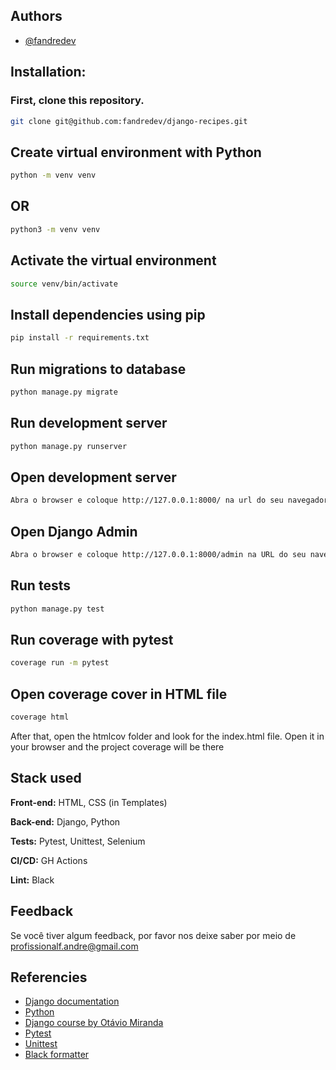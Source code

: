 

## Authors

- [@fandredev](https://www.linkedin.com/in/devfandre/)


## Installation:
### First, clone this repository.
```bash
git clone git@github.com:fandredev/django-recipes.git
```

## Create virtual environment with Python

```bash
python -m venv venv
```
## OR
```bash
python3 -m venv venv
```

## Activate the virtual environment

```bash
source venv/bin/activate
```

## Install dependencies using pip
```bash
pip install -r requirements.txt
```

## Run migrations to database
```bash
python manage.py migrate
```
    
## Run development server
```bash
python manage.py runserver
```

## Open development server
```bash
Abra o browser e coloque http://127.0.0.1:8000/ na url do seu navegador.
```

## Open Django Admin
```bash
Abra o browser e coloque http://127.0.0.1:8000/admin na URL do seu navegador.
```
## Run tests
```bash
python manage.py test
```

## Run coverage with pytest
```bash
coverage run -m pytest
```

## Open coverage cover in HTML file
```bash
coverage html
```
After that, open the htmlcov folder and look for the index.html file.
Open it in your browser and the project coverage will be there

## Stack used

**Front-end:** HTML, CSS (in Templates)

**Back-end:** Django, Python

**Tests:** Pytest, Unittest, Selenium

**CI/CD:** GH Actions

**Lint:** Black


## Feedback

Se você tiver algum feedback, por favor nos deixe saber por meio de profissionalf.andre@gmail.com

## Referencies

 - [Django documentation](https://docs.djangoproject.com/en/5.0/)
 - [Python](https://www.python.org/)
 - [Django course by Otávio Miranda](https://www.udemy.com/course/curso-de-django-web-framework-com-python-html-e-css/)
 - [Pytest](https://docs.pytest.org/)
 - [Unittest](https://docs.python.org/3/library/unittest.html)
 - [Black formatter](https://black.readthedocs.io/en/stable/the_black_code_style/index.html)

